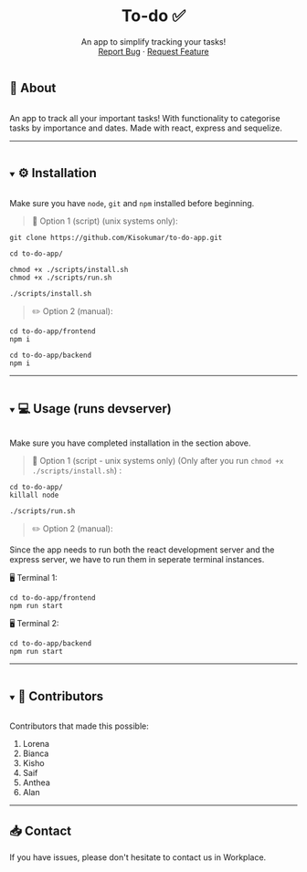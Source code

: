 <p align="center">
  <h1 align="center">To-do ✅</h1>
  <p align="center">
    An app to simplify tracking your tasks!
    <br>
    <a href="https://github.com/Kisokumar/To-do-app/issues">Report Bug</a>
    ·
    <a href="https://github.com/Kisokumar/To-do-app/issues">Request Feature</a>
  </p>
</p>
<summary>
  <h2 style="display: inline-block"> 🚀 About </h2>
</summary>
<p> An app to track all your important tasks! With functionality to categorise tasks by importance and dates. Made with react, express and sequelize. </p>

---

<details open="open">
  <summary><h2 style="display: inline-block"> ⚙️ Installation </h2></summary>

Make sure you have `node`, `git` and `npm` installed before beginning.

> 📜 Option 1 (script) (unix systems only):

```
git clone https://github.com/Kisokumar/to-do-app.git

cd to-do-app/

chmod +x ./scripts/install.sh
chmod +x ./scripts/run.sh

./scripts/install.sh
```

> ✏️ Option 2 (manual):

```
cd to-do-app/frontend
npm i

cd to-do-app/backend
npm i
```

</details>

---

<details open="open">
  <summary><h2 style="display: inline-block"> 💻 Usage (runs devserver)
</h2></summary>

Make sure you have completed installation in the section above.

> 📜 Option 1 (script - unix systems only) (Only after you run `chmod +x ./scripts/install.sh`) :

```
cd to-do-app/
killall node

./scripts/run.sh
```

> ✏️ Option 2 (manual):

Since the app needs to run both the react development server and the express server, we have to run them in seperate terminal instances.

🖥️ Terminal 1:

```
cd to-do-app/frontend
npm run start
```

🖥️ Terminal 2:

```
cd to-do-app/backend
npm run start
```

</details>

---

<details open="open">
  <summary><h2 style="display: inline-block"> 🤝 Contributors

</h2></summary>

Contributors that made this possible:

1. Lorena
2. Bianca
3. Kisho
4. Saif
5. Anthea
6. Alan

</details>

---

## 📥 Contact

If you have issues, please don't hesitate to contact us in Workplace.
